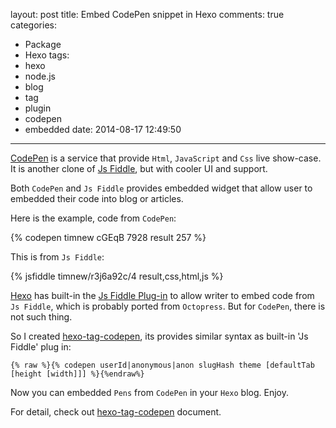 layout: post
title: Embed CodePen snippet in Hexo
comments: true
categories:
  - Package  
  - Hexo
tags:
  - hexo
  - node.js
  - blog
  - tag
  - plugin
  - codepen
  - embedded
date: 2014-08-17 12:49:50
---

[CodePen] is a service that provide `Html`, `JavaScript` and `Css` live show-case. It is another clone of [Js Fiddle], but with cooler UI and support.

Both `CodePen` and `Js Fiddle` provides embedded widget that allow user to embedded their code into blog or articles.

Here is the example, code from `CodePen`:

{% codepen timnew cGEqB 7928 result 257 %}

This is from `Js Fiddle`:

{% jsfiddle timnew/r3j6a92c/4 result,css,html,js %}

[Hexo] has built-in the [Js Fiddle Plug-in] to allow writer to embed code from `Js Fiddle`, which is probably ported from `Octopress`.
But for `CodePen`, there is not such thing.

So I created [hexo-tag-codepen], its provides similar syntax as built-in 'Js Fiddle' plug in:

```
{% raw %}{% codepen userId|anonymous|anon slugHash theme [defaultTab [height [width]]] %}{%endraw%}
```

Now you can embedded `Pens` from `CodePen` in your `Hexo` blog. Enjoy.

For detail, check out [hexo-tag-codepen] document.

[CodePen]: http://codepen.io/
[Js Fiddle]: http://jsfiddle.net/
[Hexo]: http://hexo.io/
[Js Fiddle Plug-in]: http://hexo.io/docs/tag-plugins.html#jsFiddle
[hexo-tag-codepen]: https://github.com/timnew/hexo-tag-codepen
